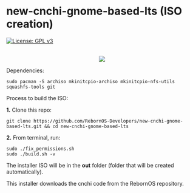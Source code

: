 # new-cnchi-gnome-based-lts (ISO creation)

[![License: GPL v3](https://img.shields.io/badge/License-GPLv3-blue.svg)](https://www.gnu.org/licenses/gpl-3.0)
<br><br>
<p align="center">
<img src="https://raw.githubusercontent.com/RebornOS-Developers/new-cnchi-gnome-based-lts/main/Screenshot-LTS-20210618-1.png">
</p>

Dependencies:

```
sudo pacman -S archiso mkinitcpio-archiso mkinitcpio-nfs-utils squashfs-tools git
```

Process to build the ISO:

**1.** Clone this repo:

```
git clone https://github.com/RebornOS-Developers/new-cnchi-gnome-based-lts.git && cd new-cnchi-gnome-based-lts
```

**2.** From terminal, run:

```
sudo ./fix_permissions.sh
sudo ./build.sh -v
```

The installer ISO will be in the **out** folder (folder that will be created automatically).

This installer downloads the cnchi code from the RebornOS repository.
